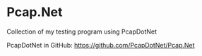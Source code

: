 # Pcap.Net
Collection of my testing program using PcapDotNet

PcapDotNet in GitHub: https://github.com/PcapDotNet/Pcap.Net